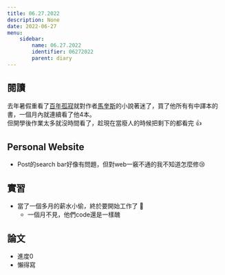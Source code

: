 ```yaml
---
title: 06.27.2022
description: None
date: 2022-06-27
menu:
    sidebar:
        name: 06.27.2022
        identifier: 06272022
        parent: diary
---
```


## 閱讀
去年暑假重看了[百年孤寂](https://en.wikipedia.org/wiki/One_Hundred_Years_of_Solitude)就對作者[馬奎斯](https://en.wikipedia.org/wiki/Gabriel_Garc%C3%ADa_M%C3%A1rquez)的小說著迷了，買了他所有有中譯本的書，一個月內就連續看了他4本。<br> 但開學後作業太多就沒時間看了，趁現在當廢人的時候把剩下的都看完 👍

## Personal Website
- Post的search bar好像有問題，但對web一竅不通的我不知道怎麼修😢

## 實習

- 當了一個多月的薪水小偷，終於要開始工作了 :slightly_smiling_face:
  - 一個月不見，他們code還是一樣醜

## 論文

- 進度0
- 懶得寫